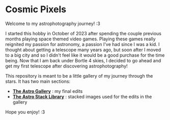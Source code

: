 # Cosmic Pixels

Welcome to my astrophotography journey! :3

I started this hobby in October of 2023 after spending the couple previous months playing space themed video games. Playing these games really reignited my passion for astronomy, a passion I've had since I was a kid. I thought about getting a telescope many years ago, but soon after I moved to a big city and so I didn't feel like it would be a good purchase for the time being. Now that I am back under Bortle 4 skies, I decided to go ahead and get my first telescope after discovering astrophotography!

This repository is meant to be a little gallery of my journey through the stars. It has two main sections:

- [**The Astro Gallery**](./1_Astrogallery.md) : my final edits
- [**The Astro Stack Library**](./2_Astrostack.md) : stacked images used for the edits in the gallery

Hope you enjoy! :3